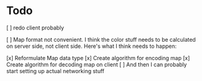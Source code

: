 # Todo
[ ] redo client probably

[ ] Map format not convenient. I think the color stuff needs to be calculated on server side,
  not client side. Here's what I think needs to happen:
  
  [x] Reformulate Map data type
  [x] Create algorithm for encoding map
  [x] Create algorithm for decoding map on client
  [ ] And then I can probably start setting up actual networking stuff
